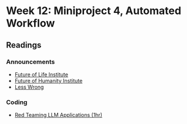 # Week 12: Miniproject 4, Automated Workflow

## Readings

### Announcements

* [Future of Life Institute](https://futureoflife.org/)
* [Future of Humanity Institute](https://www.futureofhumanityinstitute.org/#:~:text=Established%20in%202005,%20initially%20for%20a%203-year%20period,%20the)
* [Less Wrong](https://www.lesswrong.com/)

### Coding

* [Red Teaming LLM Applications (1hr)](https://www.deeplearning.ai/short-courses/red-teaming-llm-applications/)

